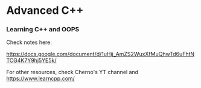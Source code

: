 # Advanced C++

### Learning C++ and OOPS

Check notes here:

https://docs.google.com/document/d/1uHij_AmZS2WuxXfMuQhwTd6uFhtNTCG4K7Y9hj5YE5k/


For other resources, check Cherno's YT channel and https://www.learncpp.com/
